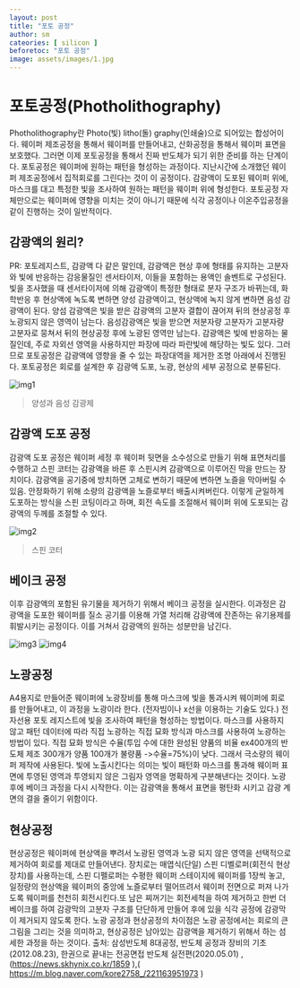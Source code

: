 ```yaml
---
layout: post
title: "포토 공정"
author: sm
cateories: [ silicon ]
beforetoc: "포토 공정"
image: assets/images/1.jpg
---
```


# 포토공정(Photholithography)
Photholithography란 Photo(빛) litho(돌) graphy(인쇄술)으로 되어있는 합성어이다. 웨이퍼 제조공정을 통해서 웨이퍼를 만들어내고, 산화공정을 통해서 웨이퍼 표면을 보호했다. 그러면 이제 포토공정을 통해서 진짜 반도체가 되기 위한 준비를 하는 단계이다. 포토공정은 웨이퍼에 원하는 패턴을 형성하는 과정이다. 지난시간에 소개했던 웨이퍼 제조공정에서 집적회로를 그린다는 것이 이 공정이다. 감광액이 도포된 웨이퍼 위에, 마스크를 대고 특정한 빛을 조사하여 원하는 패턴을 웨이퍼 위에 형성한다. 포토공정 자체만으로는 웨이퍼에 영향을 미치는 것이 아니기 때문에 식각 공정이나 이온주입공정을 같이 진행하는 것이 일반적이다.

## 감광액의 원리?

PR: 포토레지스트, 감광액 다 같은 말인데, 감광액은 현상 후에 형태를 유지하는 고분자와 빛에 반응하는 감응물질인 센서타이저, 이들을 포함하는 용액인 솔벤트로 구성된다. 빛을 조사했을 때 센서타이저에 의해 감광액이 특정한 형태로 분자 구조가 바뀌는데, 화학반응 후 현상액에 녹도록 변하면 양성 감광액이고, 현상액에 녹지 않게 변하면 음성 감광액이 된다. 양섬 감광액은 빛을 받은 감광액의 고분자 결합이 끊어져 뒤의 현상공정 후 노광되지 않은 영역이 남는다. 음성감광액은 빛을 받으면 저분자량 고분자가 고분자량 고분자로 뭉쳐서 뒤의 현상공정 후에 노광된 영역만 남는다. 감광액은 빛에 반응하는 물질인데, 주로 자외선 영역을 사용하지만 파장에 따라 파란빛에 해당하는 빛도 있다. 그러므로 포토공정은 감광액에 영향을 줄 수 있는 파장대역을 제거한 조명 아래에서 진행된다. 포토공정은 회로를 설계한 후 감광액 도포, 노광, 현상의 세부 공정으로 분류된다. 

![img1](images/sm_2/sm1.jpg)
> 양성과 음성 감광제



## 감광액 도포 공정

감광액 도포 공정은 웨이퍼 세정 후 웨이퍼 뒷면을 소수성으로 만들기 위해 표면처리를 수행하고 스핀 코터는 감광액을 바른 후 스핀시켜 감광액으로 이루어진 막을 만드는 장치이다. 감광액을 공기중에 방치하면 고체로 변하기 때문에 변하면 노즐을 막아버릴 수 있음. 안정화하기 위해 소량의 감광액을 노즐로부터 배출시켜버린다. 이렇게 균일하게 도포하는 방식을 스핀 코팅이라고 하며, 회전 속도를 조절해서 웨이퍼 위에 도포되는 감광액의 두께를 조절할 수 있다.


![img2](images/sm_2/sm2.jpg)
> 스핀 코터 

## 베이크 공정
이후 감광액의 포함된 유기물을 제거하기 위해서 베이크 공정을 실시한다. 이과정은 감광액을 도포한 웨이퍼를 질소 공기를 이용해 가열 처리해 감광액에 잔존하는 유기용제를 휘발시키는 공정이다. 이를 거쳐서 감광액의 원하는 성분만을 남긴다. 
 

![img3](images/sm_2/sm3.jpg)
![img4](images/sm_2/sm4.jpg)



## 노광공정

A4용지로 만들어준 웨이퍼에 노광장비를 통해 마스크에 빛을 통과시켜 웨이퍼에 회로를 만들어내고, 이 과정을 노광이라 한다. (전자빔이나 x선을 이용하는 기술도 있다.) 전자선용 포토 레지스트에 빛을 조사하여 패턴을 형성하는 방법이다. 마스크를 사용하지 않고 패턴 데이터에 따라 직접 노광하는 직접 묘화 방식과 마스크를 사용하여 노광하는 방법이 있다. 직접 묘화 방식은 수율(투입 수에 대한 완성된 양품의 비율 ex400개의 반도체 제조 300개가 양품 100개가 불량품 ->수율=75%)이 낮다. 그래서 극소량의 웨이퍼 제작에 사용된다. 빛에 노출시킨다는 의미는 빛이 패턴화 마스크를 통과해 웨이퍼 표면에 투영된 영역과 투영되지 않은 그림자 영역을 명확하게 구분해낸다는 것이다. 노광 후에 베이크 과정을 다시 시작한다. 이는 감광액을 통해서 표면을 평탄화 시키고 감광 계면의 결을 줄이기 위함이다.



## 현상공정

현상공정은 웨이퍼에 현상액을 뿌려서 노광된 영역과 노광 되지 않은 영역을 선택적으로 제거하여 회로를 제대로 만들어낸다. 장치로는 매엽식(단일) 스핀 디벨로퍼(회전식 현상 장치)를 사용하는데, 스핀 디펠로퍼는 수평한 웨이퍼 스테이지에 웨이퍼를 1장씩 놓고, 일정량의 현상액을 웨이퍼의 중앙에 노즐로부터 떨어뜨려서 웨이퍼 전면으로 퍼져 나가도록 웨이퍼를 천천히 회전시킨다.또 남은 찌꺼기는 회전세척을 하여 제거하고 한번 더 베이크를 하여 감광막의 고분자 구조를 단단하게 만들어 후에 있을 식각 공정에 감광막이 제거되지 않도록 한다. 
노광 공정과 현상공정의 차이점은 노광 공정에서는 회로의 큰 그림을 그리는 것을 의미하고, 현상공정은 남아있는 감광액을 제거하기 위해서 하는 섬세한 과정을 하는 것이다.
출처: 삼성반도체 8대공정, 반도체 공정과 장비의 기초(2012.08.23), 한권으로 끝내는 전공면접 반도체 실전편(2020.05.01) ,(https://news.skhynix.co.kr/1859 ),( https://m.blog.naver.com/kore2758_/221163951973 )



